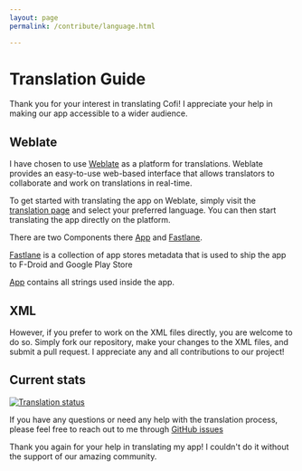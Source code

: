 ```yaml
---
layout: page
permalink: /contribute/language.html

---
```

# Translation Guide

Thank you for your interest in translating Cofi! I appreciate your help in making our app accessible to a wider audience.

## Weblate

I have chosen to use [Weblate](https://hosted.weblate.org/engage/cofi/) as a platform for translations. Weblate provides an easy-to-use web-based interface that allows translators to collaborate and work on translations in real-time.

To get started with translating the app on Weblate, simply visit the [translation page](https://hosted.weblate.org/projects/cofi/) and select your preferred language. You can then start translating the app directly on the platform.

There are two Components there [App](https://hosted.weblate.org/projects/cofi/app/) and [Fastlane](https://hosted.weblate.org/projects/cofi/fastlane/).

[Fastlane](https://hosted.weblate.org/projects/cofi/fastlane/) is a collection of app stores metadata that is used to ship the app to F-Droid and Google Play Store

[App](https://hosted.weblate.org/projects/cofi/app/) contains all strings used inside the app.

## XML

However, if you prefer to work on the XML files directly, you are welcome to do so. Simply fork our repository, make your changes to the XML files, and submit a pull request. I appreciate any and all contributions to our project!

## Current stats

<a href="https://hosted.weblate.org/engage/cofi/">
  <img src="https://hosted.weblate.org/widgets/cofi/-/multi-auto.svg" alt="Translation status" />
</a>

If you have any questions or need any help with the translation process, please feel free to reach out to me through [GitHub issues](https://github.com/rozPierog/Cofi/issues/new/choose)

Thank you again for your help in translating my app! I couldn't do it without the support of our amazing community.

